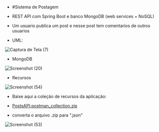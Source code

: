  - #Sistema de Postagem
   
 - REST API com Spring Boot e banco MongoDB (web services + NoSQL)

 - Um usuario publica um post e nesse post tem comentarios de outros usuarios

 - UML:

![Captura de Tela (7)](https://user-images.githubusercontent.com/72664530/227429914-49f0cd17-9b48-4c58-8bb9-0c32b4c5ad9f.png)

 - MongoDB

![Screenshot (20)](https://github.com/Sxliduz/workshop-spring-mongodb/assets/72664530/0d58fc76-8b88-477e-93a6-28715b470791)

 - Recursos
   
![Screenshot (54)](https://github.com/iamdiniz/workshop-spring-mongodb/assets/72664530/3d519884-c2f1-4432-96d3-5451455187cd)

  - Baixe aqui a coleção de recursos da aplicação:
    
  - [PostsAPI.postman_collection.zip](https://github.com/iamdiniz/workshop-spring-mongodb/files/12046277/PostsAPI.postman_collection.zip)

  - converta o arquivo .zip para ".json"

![Screenshot (53)](https://github.com/iamdiniz/workshop-spring-mongodb/assets/72664530/1641c33a-9e4e-4052-9850-3a0a37cc795d)

